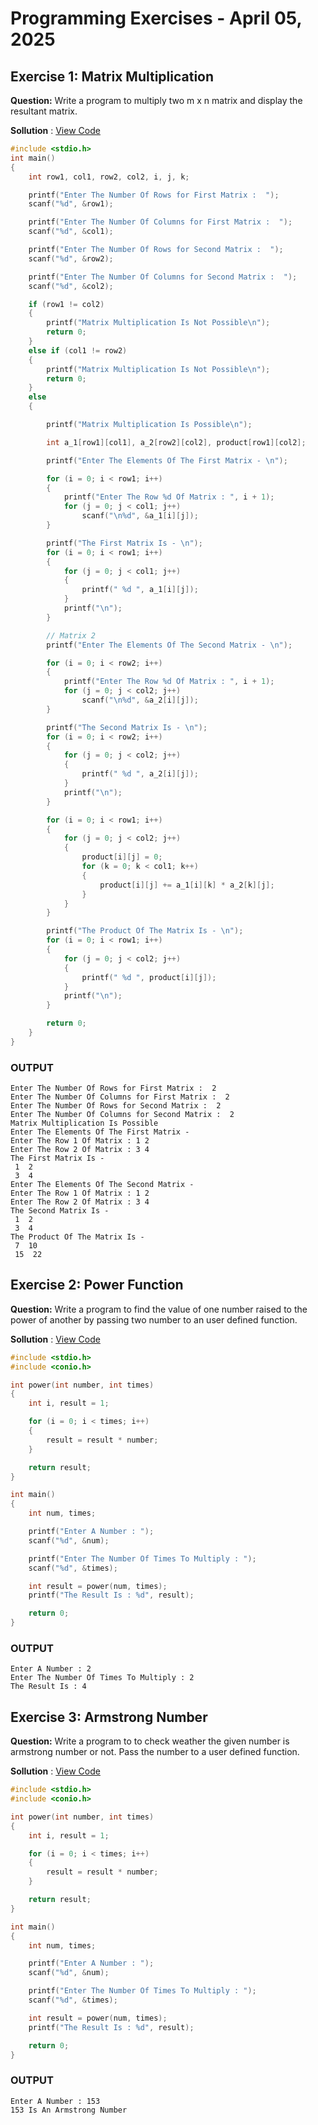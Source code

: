 # Programming Exercises - April 05, 2025

## Exercise 1: Matrix Multiplication

**Question:** Write a program to multiply two m x n matrix and display the resultant matrix.

**Sollution** : [View Code](MatrixMultiplication.cpp)

```cpp
#include <stdio.h>
int main()
{
    int row1, col1, row2, col2, i, j, k;

    printf("Enter The Number Of Rows for First Matrix :  ");
    scanf("%d", &row1);

    printf("Enter The Number Of Columns for First Matrix :  ");
    scanf("%d", &col1);

    printf("Enter The Number Of Rows for Second Matrix :  ");
    scanf("%d", &row2);

    printf("Enter The Number Of Columns for Second Matrix :  ");
    scanf("%d", &col2);

    if (row1 != col2)
    {
        printf("Matrix Multiplication Is Not Possible\n");
        return 0;
    }
    else if (col1 != row2)
    {
        printf("Matrix Multiplication Is Not Possible\n");
        return 0;
    }
    else
    {

        printf("Matrix Multiplication Is Possible\n");

        int a_1[row1][col1], a_2[row2][col2], product[row1][col2];

        printf("Enter The Elements Of The First Matrix - \n");

        for (i = 0; i < row1; i++)
        {
            printf("Enter The Row %d Of Matrix : ", i + 1);
            for (j = 0; j < col1; j++)
                scanf("\n%d", &a_1[i][j]);
        }

        printf("The First Matrix Is - \n");
        for (i = 0; i < row1; i++)
        {
            for (j = 0; j < col1; j++)
            {
                printf(" %d ", a_1[i][j]);
            }
            printf("\n");
        }

        // Matrix 2
        printf("Enter The Elements Of The Second Matrix - \n");

        for (i = 0; i < row2; i++)
        {
            printf("Enter The Row %d Of Matrix : ", i + 1);
            for (j = 0; j < col2; j++)
                scanf("\n%d", &a_2[i][j]);
        }

        printf("The Second Matrix Is - \n");
        for (i = 0; i < row2; i++)
        {
            for (j = 0; j < col2; j++)
            {
                printf(" %d ", a_2[i][j]);
            }
            printf("\n");
        }

        for (i = 0; i < row1; i++)
        {
            for (j = 0; j < col2; j++)
            {
                product[i][j] = 0;
                for (k = 0; k < col1; k++)
                {
                    product[i][j] += a_1[i][k] * a_2[k][j];
                }
            }
        }

        printf("The Product Of The Matrix Is - \n");
        for (i = 0; i < row1; i++)
        {
            for (j = 0; j < col2; j++)
            {
                printf(" %d ", product[i][j]);
            }
            printf("\n");
        }

        return 0;
    }
}
```

### OUTPUT

```
Enter The Number Of Rows for First Matrix :  2
Enter The Number Of Columns for First Matrix :  2
Enter The Number Of Rows for Second Matrix :  2
Enter The Number Of Columns for Second Matrix :  2
Matrix Multiplication Is Possible
Enter The Elements Of The First Matrix -
Enter The Row 1 Of Matrix : 1 2
Enter The Row 2 Of Matrix : 3 4
The First Matrix Is -
 1  2
 3  4
Enter The Elements Of The Second Matrix -
Enter The Row 1 Of Matrix : 1 2
Enter The Row 2 Of Matrix : 3 4
The Second Matrix Is -
 1  2
 3  4
The Product Of The Matrix Is -
 7  10
 15  22
```

## Exercise 2: Power Function

**Question:** Write a program to find the value of one number raised to the power of another by passing two number to an user defined function.

**Sollution** : [View Code](PowerFunction.cpp)

```cpp
#include <stdio.h>
#include <conio.h>

int power(int number, int times)
{
    int i, result = 1;

    for (i = 0; i < times; i++)
    {
        result = result * number;
    }

    return result;
}

int main()
{
    int num, times;

    printf("Enter A Number : ");
    scanf("%d", &num);

    printf("Enter The Number Of Times To Multiply : ");
    scanf("%d", &times);

    int result = power(num, times);
    printf("The Result Is : %d", result);

    return 0;
}
```

### OUTPUT

```
Enter A Number : 2
Enter The Number Of Times To Multiply : 2
The Result Is : 4
```

## Exercise 3: Armstrong Number

**Question:** Write a program to to check weather the given number is armstrong number or not. Pass the number to a user defined function.

**Sollution** : [View Code](ArmstrongNumber.cpp)

```cpp
#include <stdio.h>
#include <conio.h>

int power(int number, int times)
{
    int i, result = 1;

    for (i = 0; i < times; i++)
    {
        result = result * number;
    }

    return result;
}

int main()
{
    int num, times;

    printf("Enter A Number : ");
    scanf("%d", &num);

    printf("Enter The Number Of Times To Multiply : ");
    scanf("%d", &times);

    int result = power(num, times);
    printf("The Result Is : %d", result);

    return 0;
}
```

### OUTPUT

```
Enter A Number : 153
153 Is An Armstrong Number
```

